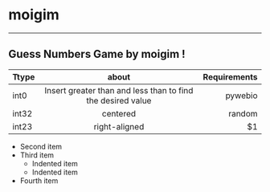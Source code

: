 # moigim


_________________


## Guess Numbers Game by moigim !

| Ttype   |      about     |  Requirements |
|----------|:-------------:|------:|
| int0 |  Insert greater than and less than to find the desired value | pywebio |
| int32 |    centered   |   random |
| int23 | right-aligned |    $1 |


- Second item
- Third item
    - Indented item
    - Indented item
- Fourth item

